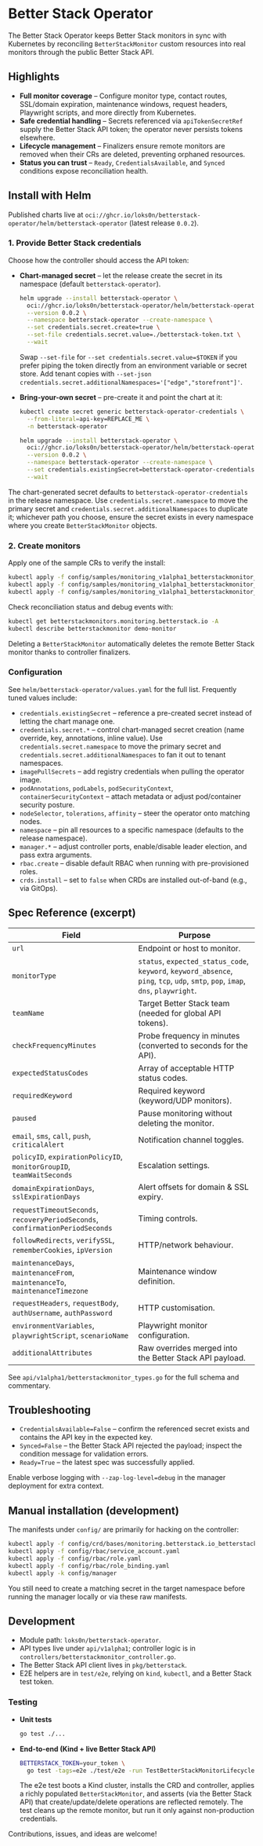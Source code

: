 # Better Stack Operator

The Better Stack Operator keeps Better Stack monitors in sync with Kubernetes by reconciling `BetterStackMonitor` custom resources into real monitors through the public Better Stack API.

## Highlights

- **Full monitor coverage** – Configure monitor type, contact routes, SSL/domain expiration, maintenance windows, request headers, Playwright scripts, and more directly from Kubernetes.
- **Safe credential handling** – Secrets referenced via `apiTokenSecretRef` supply the Better Stack API token; the operator never persists tokens elsewhere.
- **Lifecycle management** – Finalizers ensure remote monitors are removed when their CRs are deleted, preventing orphaned resources.
- **Status you can trust** – `Ready`, `CredentialsAvailable`, and `Synced` conditions expose reconciliation health.

## Install with Helm

Published charts live at `oci://ghcr.io/loks0n/betterstack-operator/helm/betterstack-operator` (latest release `0.0.2`).

### 1. Provide Better Stack credentials

Choose how the controller should access the API token:

- **Chart-managed secret** – let the release create the secret in its namespace (default `betterstack-operator`).

  ```bash
  helm upgrade --install betterstack-operator \
    oci://ghcr.io/loks0n/betterstack-operator/helm/betterstack-operator \
    --version 0.0.2 \
    --namespace betterstack-operator --create-namespace \
    --set credentials.secret.create=true \
    --set-file credentials.secret.value=./betterstack-token.txt \
    --wait
  ```

  Swap `--set-file` for `--set credentials.secret.value=$TOKEN` if you prefer piping the token directly from an environment variable or secret store. Add tenant copies with `--set-json credentials.secret.additionalNamespaces='["edge","storefront"]'`.

- **Bring-your-own secret** – pre-create it and point the chart at it:

  ```bash
  kubectl create secret generic betterstack-operator-credentials \
    --from-literal=api-key=REPLACE_ME \
    -n betterstack-operator

  helm upgrade --install betterstack-operator \
    oci://ghcr.io/loks0n/betterstack-operator/helm/betterstack-operator \
    --version 0.0.2 \
    --namespace betterstack-operator --create-namespace \
    --set credentials.existingSecret=betterstack-operator-credentials \
    --wait
  ```

The chart-generated secret defaults to `betterstack-operator-credentials` in the release namespace. Use `credentials.secret.namespace` to move the primary secret and `credentials.secret.additionalNamespaces` to duplicate it; whichever path you choose, ensure the secret exists in every namespace where you create `BetterStackMonitor` objects.

### 2. Create monitors

Apply one of the sample CRs to verify the install:

```bash
kubectl apply -f config/samples/monitoring_v1alpha1_betterstackmonitor_https.yaml
kubectl apply -f config/samples/monitoring_v1alpha1_betterstackmonitor_keyword.yaml
kubectl apply -f config/samples/monitoring_v1alpha1_betterstackmonitor_tcp.yaml
```

Check reconciliation status and debug events with:

```bash
kubectl get betterstackmonitors.monitoring.betterstack.io -A
kubectl describe betterstackmonitor demo-monitor
```

Deleting a `BetterStackMonitor` automatically deletes the remote Better Stack monitor thanks to controller finalizers.

### Configuration

See `helm/betterstack-operator/values.yaml` for the full list. Frequently tuned values include:

- `credentials.existingSecret` – reference a pre-created secret instead of letting the chart manage one.
- `credentials.secret.*` – control chart-managed secret creation (name override, key, annotations, inline value).
  Use `credentials.secret.namespace` to move the primary secret and `credentials.secret.additionalNamespaces` to fan it out to tenant namespaces.
- `imagePullSecrets` – add registry credentials when pulling the operator image.
- `podAnnotations`, `podLabels`, `podSecurityContext`, `containerSecurityContext` – attach metadata or adjust pod/container security posture.
- `nodeSelector`, `tolerations`, `affinity` – steer the operator onto matching nodes.
- `namespace` – pin all resources to a specific namespace (defaults to the release namespace).
- `manager.*` – adjust controller ports, enable/disable leader election, and pass extra arguments.
- `rbac.create` – disable default RBAC when running with pre-provisioned roles.
- `crds.install` – set to `false` when CRDs are installed out-of-band (e.g., via GitOps).

## Spec Reference (excerpt)

| Field | Purpose |
| --- | --- |
| `url` | Endpoint or host to monitor. |
| `monitorType` | `status`, `expected_status_code`, `keyword`, `keyword_absence`, `ping`, `tcp`, `udp`, `smtp`, `pop`, `imap`, `dns`, `playwright`. |
| `teamName` | Target Better Stack team (needed for global API tokens). |
| `checkFrequencyMinutes` | Probe frequency in minutes (converted to seconds for the API). |
| `expectedStatusCodes` | Array of acceptable HTTP status codes. |
| `requiredKeyword` | Required keyword (keyword/UDP monitors). |
| `paused` | Pause monitoring without deleting the monitor. |
| `email`, `sms`, `call`, `push`, `criticalAlert` | Notification channel toggles. |
| `policyID`, `expirationPolicyID`, `monitorGroupID`, `teamWaitSeconds` | Escalation settings. |
| `domainExpirationDays`, `sslExpirationDays` | Alert offsets for domain & SSL expiry. |
| `requestTimeoutSeconds`, `recoveryPeriodSeconds`, `confirmationPeriodSeconds` | Timing controls. |
| `followRedirects`, `verifySSL`, `rememberCookies`, `ipVersion` | HTTP/network behaviour. |
| `maintenanceDays`, `maintenanceFrom`, `maintenanceTo`, `maintenanceTimezone` | Maintenance window definition. |
| `requestHeaders`, `requestBody`, `authUsername`, `authPassword` | HTTP customisation. |
| `environmentVariables`, `playwrightScript`, `scenarioName` | Playwright monitor configuration. |
| `additionalAttributes` | Raw overrides merged into the Better Stack API payload. |

See `api/v1alpha1/betterstackmonitor_types.go` for the full schema and commentary.

## Troubleshooting

- `CredentialsAvailable=False` – confirm the referenced secret exists and contains the API key in the expected key.
- `Synced=False` – the Better Stack API rejected the payload; inspect the condition message for validation errors.
- `Ready=True` – the latest spec was successfully applied.

Enable verbose logging with `--zap-log-level=debug` in the manager deployment for extra context.

## Manual installation (development)

The manifests under `config/` are primarily for hacking on the controller:

```bash
kubectl apply -f config/crd/bases/monitoring.betterstack.io_betterstackmonitors.yaml
kubectl apply -f config/rbac/service_account.yaml
kubectl apply -f config/rbac/role.yaml
kubectl apply -f config/rbac/role_binding.yaml
kubectl apply -k config/manager
```

You still need to create a matching secret in the target namespace before running the manager locally or via these raw manifests.

## Development

- Module path: `loks0n/betterstack-operator`.
- API types live under `api/v1alpha1`; controller logic is in `controllers/betterstackmonitor_controller.go`.
- The Better Stack API client lives in `pkg/betterstack`.
- E2E helpers are in `test/e2e`, relying on `kind`, `kubectl`, and a Better Stack test token.

### Testing

- **Unit tests**

  ```bash
  go test ./...
  ```

- **End-to-end (Kind + live Better Stack API)**

  ```bash
  BETTERSTACK_TOKEN=your_token \
    go test -tags=e2e ./test/e2e -run TestBetterStackMonitorLifecycle
  ```

  The e2e test boots a Kind cluster, installs the CRD and controller, applies a richly populated `BetterStackMonitor`, and asserts (via the Better Stack API) that create/update/delete operations are reflected remotely. The test cleans up the remote monitor, but run it only against non-production credentials.

Contributions, issues, and ideas are welcome!
